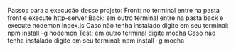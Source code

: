 Passos para a execução desse projeto: 
 Front: no terminal entre na pasta front e execute http-server
 Back: em outro terminal entre na pasta back e execute nodemon index.js Caso não tenha instalado digite em seu terminal: npm install -g nodemon
 Test: em outro terminal digite mocha Caso não tenha instalado digite em seu terminal: npm install -g mocha